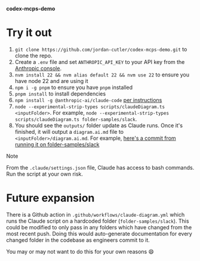 **codex-mcps-demo**

# Try it out
1. `git clone https://github.com/jordan-cutler/codex-mcps-demo.git` to clone the repo.
2. Create a `.env` file and set `ANTHROPIC_API_KEY` to your API key from the [Anthropic console](https://console.anthropic.com/settings/keys).
3. `nvm install 22 && nvm alias default 22 && nvm use 22` to ensure you have node 22 and are using it
4. `npm i -g pnpm` to ensure you have `pnpm` installed
5. `pnpm install` to install dependencies
6. `npm install -g @anthropic-ai/claude-code` [per instructions](https://docs.anthropic.com/en/docs/agents-and-tools/claude-code/overview)
7. `node --experimental-strip-types scripts/claudeDiagram.ts <inputFolder>`. For example, `node --experimental-strip-types scripts/claudeDiagram.ts folder-samples/slack`.
8. You should see the `outputs/` folder update as Claude runs. Once it's finished, it will output a `diagram.ai.md` file to `<inputFolder>/diagram.ai.md`. For example, [here's a commit from running it on folder-samples/slack](https://github.com/jordan-cutler/codex-mcps-demo/commit/df4fdc762bb48761d9184e92e851bf8d75db42a7)

> [!NOTE]
> From the `.claude/settings.json` file, Claude has access to bash commands. Run the script at your own risk.

# Future expansion
There is a Github action in `.github/workflows/claude-diagram.yml` which runs the Claude script on a hardcoded folder (`folder-samples/slack`). This could be modified to only pass in any folders which have changed from the most recent push. Doing this would auto-generate documentation for every changed folder in the codebase as engineers commit to it.

You may or may not want to do this for your own reasons 😄
